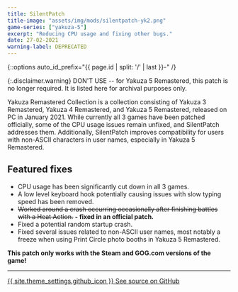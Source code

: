 ```yaml
---
title: SilentPatch
title-image: "assets/img/mods/silentpatch-yk2.png"
game-series: ["yakuza-5"]
excerpt: "Reducing CPU usage and fixing other bugs."
date: 27-02-2021
warning-label: DEPRECATED
---
```


{::options auto_id_prefix="{{ page.id | split: '/' | last }}-" /}

{:.disclaimer.warning}
DON'T USE -- for Yakuza 5 Remastered, this patch is no longer required. It is listed here for archival purposes only.

Yakuza Remastered Collection is a collection consisting of Yakuza 3 Remastered, Yakuza 4 Remastered, and Yakuza 5 Remastered,
released on PC in January 2021. While currently all 3 games have been patched officially,
some of the CPU usage issues remain unfixed, and SilentPatch addresses them. Additionally,
SilentPatch improves compatibility for users with non-ASCII characters in user names,
especially in Yakuza 5 Remastered.

## Featured fixes

* CPU usage has been significantly cut down in all 3 games.
* A low level keyboard hook potentially causing issues with slow typing speed has been removed.
* ~~Worked around a crash occurring occasionally after finishing battles with a Heat Action.~~ **- fixed in an official patch.**
* Fixed a potential random startup crash.
* Fixed several issues related to non-ASCII user names, most notably a freeze when using Print Circle photo booths in Yakuza 5 Remastered.

**This patch only works with the Steam and GOG.com versions of the game!**

***

<a href="https://github.com/CookiePLMonster/SilentPatchYRC" class="button github" target="_blank">{{ site.theme_settings.github_icon }} See source on GitHub</a>
